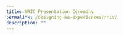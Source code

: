 ```yaml
---
title: NRIC Presentation Ceremony
permalink: /designing-ne-experiences/nric/
description: ""
---
```

